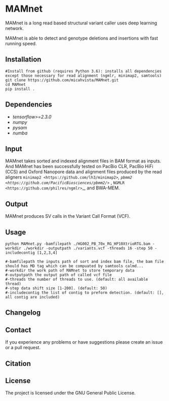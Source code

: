 # MAMnet
MAMnet is a long read based structural variant caller uses deep learning network.

MAMnet is able to detect and genotype deletions and insertions with fast running speed.


Installation
------------

    #Install from github (requires Python 3.6): installs all dependencies except those necessary for read alignment (ngmlr, minimap2, samtools)
    git clone https://github.com/micahvista/MAMnet.git
    cd MAMnet
    pip install .

Dependencies
------------
- *tensorflow>=2.3.0* 
- *numpy* 
- *pysam* 
- *numba*



Input
-----

MAMnet takes sorted and indexed alignment files in BAM format as inputs. And MAMnet has been successfully tested on PacBio CLR, PacBio HiFi (CCS) and Oxford Nanopore data and alignment files produced by the read aligners `minimap2 <https://github.com/lh3/minimap2>`_, `pbmm2 <https://github.com/PacificBiosciences/pbmm2/>`_ , `NGMLR <https://github.com/philres/ngmlr>`_, and BWA-MEM.

Output
------

MAMnet produces SV calls in the Variant Call Format (VCF).

Usage
----------------------
    python MAMnet.py -bamfilepath ./HG002_PB_70x_RG_HP10XtrioRTG.bam -workdir ./workdir -outputpath ./variants.vcf -threads 16 -step 50 -includecontig [1,2,3,4]
    
    #-bamfilepath the inputs path of sort and index bam file, the bam file should has MD tag which can be compuated by samtools calmd...
    #-workdir the work path of MAMnet to store temporary data
    #-outputpath the output path of called vcf file
    #-threads the number of threads to use. (default: all available thread)
    #-step data shift size [1-200]. (default: 50)
    #-includecontig the list of contig to preform detection. (default: [], all contig are included)


Changelog
---------


Contact
-------

If you experience any problems or have suggestions please create an issue or a pull request.

Citation
---------


License
-------

The project is licensed under the GNU General Public License.

